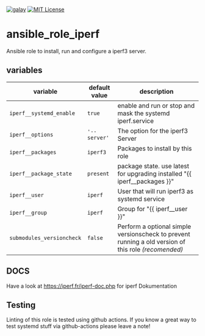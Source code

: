 [![galay](https://raw.githubusercontent.com/roles-ansible/ansible_role_iperf/main/.github/galaxy.svg)](https://galaxy.ansible.com/do1jlr/iperf)
[![MIT License](https://raw.githubusercontent.com/roles-ansible/ansible_role_iperf/v1.0.0/.github/license.svg)](https://github.com/roles-ansible/ansible_role_iperf/blob/main/LICENSE)

 ansible_role_iperf
====================
Ansible role to install, run and configure a iperf3 server.


 variables
------------

| variable | default value | description |
| -------- | ------------- | ----------- |
| ``iperf__systemd_enable`` | ``true`` | enable and run or stop and mask the systemd iperf.service |
| ``iperf__options`` | ``'--server'`` | The option for the iperf3 Server |
| ``iperf__packages`` | ``iperf3`` | Packages to install by this role |
| ``iperf__package_state`` | ``present`` | package state. use latest for upgrading installed "{{ iperf__packages }}" |
| ``iperf__user`` | ``iperf`` | User that will run iperf3 as systemd service |
| ``iperf__group`` | ``iperf`` | Group for "{{ iperf__user }}" |
| ``submodules_versioncheck`` | ``false`` | Perform a optional simple versionscheck to prevent running a old version of this role *(recomended)* |

 DOCS
------
Have a look at https://iperf.fr/iperf-doc.php for iperf Dokumentation

 Testing
----------
Linting of this role is tested using github actions. If you know a great way to test systemd stuff via github-actions please leave a note!
